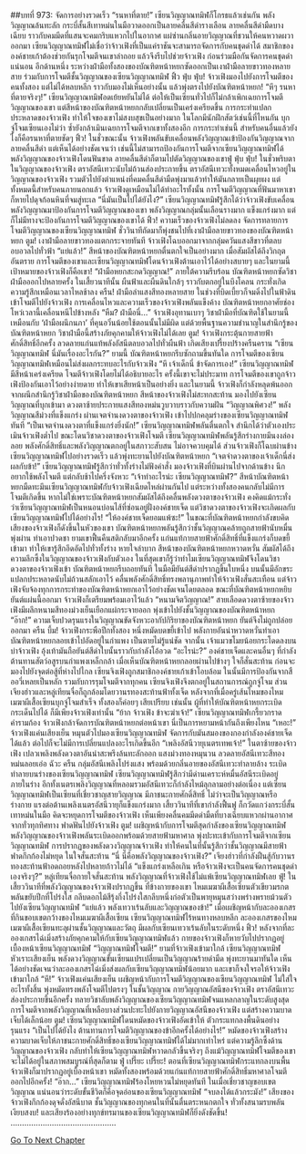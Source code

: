 ##บทที่ 973: จัดการอย่างรวดเร็ว
“รนหาที่ตาย!”
เซียนวิญญาณทมิฬก็โกรธแล้วเช่นกัน พลังวิญญาณล้นทะลัก กระบี่สั้นสีเทาหม่นในมือวาดออกเป็นลายคลื่นสีดำรางเลือน
ลายคลื่นสีดำมืดบางเฉียบ ราวกับคมมีดที่แสนจะคมกริบแหวกไปในอากาศ แผ่ซ่านกลิ่นอายวิญญาณที่ชวนให้คนหวาดผวาออกมา
เซียนวิญญาณทมิฬไม่เชื่อว่าจ้าวเฟิงที่เป็นแค่ราชันจะสามารถจัดการกับคนชุดดำได้
สมาชิกขององค์ชายเก้าต้องช่วยกันรุกโจมตีจนเขาล่าถอย แล้วจึงรีบไปช่วยจ้าวเฟิง ก่อนร่วมมือกันจัดการคนชุดดำแน่นอน
อีกด้านหนึ่ง ระหว่างฝ่ามือทั้งสองของบัณฑิตหน้าหยกซัดออกเป็นเงาฝ่ามือลายขาวทองหลายสาย ร่วมกับการโจมตีชั้นวิญญาณของเซียนวิญญาณทมิฬ
ฟิ้ว ฟุ่บ ฟุ่บ!
จ้าวเฟิงมองไปยังการโจมตีของคนทั้งสอง แต่ไม่ได้หลบหลีก ราวกับมองไม่เห็นอย่างนั้น แล้วพุ่งตรงไปยังบัณฑิตหน้าหยก!
“หึๆ รนหาที่ตายจริงๆ!”
เซียนวิญญาณทมิฬอดเย้ยหยันไม่ได้ ต่อให้เป็นเซียนทั่วไปก็ไม่กล้าเพิกเฉยการโจมตีวิญญาณของเขา
แต่สีหน้าของบัณฑิตหน้าหยกกลับเปลี่ยนเป็นเคร่งเครียดขึ้น
การกระทำแปลกประหลาดของจ้าวเฟิง ทำให้ใจของเขาไม่สงบสุขเป็นอย่างมาก
ในโลกมีนักฝึกสัตว์เช่นนี้ที่ไหนกัน บุกจู่โจมเซียนเองไม่ว่า ซ้ำยังกล้าเมินเฉยการโจมตีจากเขาทั้งสองอีก
การกระทำเช่นนี้ สำหรับคนอื่นแล้วยังไงก็คือรนหาที่ตายชัดๆ
ฟิ้ว!
ในชั่วขณะนั้น จ้าวเฟิงพลันขับเคลื่อนพลังวิญญาณเข้าป้องกันวิญญาณจากลายคลื่นสีดำ
แต่เห็นได้อย่างชัดเจนว่า เช่นนี้ไม่สามารถป้องกันการโจมตีจากเซียนวิญญาณทมิฬได้
พลังวิญญาณของจ้าวเฟิงโดนฟันขาด ลายคลื่นสีดำก็ตามไปตัดวิญญาณของเขาฟู่ ฟุ่บ ฟุ่บ!
ในชั่วพริบตา ในวิญญาณของจ้าวเฟิง ตราอัสนีเทวะนับไม่ถ้วนส่องประกายขึ้น
ตราอัสนีเทวะทั้งหมดเคลื่อนไหวอยู่ในวิญญาณของจ้าวเฟิง รวมตัวไปยังตำแหน่งที่คมคลื่นสีดำมืดพุ่งมาแล้วทำให้มันกลายเป็นผุยผง
แต่ทั้งหมดนี้สำหรับคนภายนอกแล้ว จ้าวเฟิงดูเหมือนไม่ได้ทำอะไรทั้งนั้น การโจมตีวิญญาณที่ฟันมาหาเขาก็หายไปดุจก้อนหินที่จมสู่ทะเล
“นี่มันเป็นไปได้ยังไง?”
เซียนวิญญาณทมิฬรู้สึกได้ว่าจ้าวเฟิงขับเคลื่อนพลังวิญญาณมาป้องกันการโจมตีวิญญาณของเขา
พลังวิญญาณกลุ่มนั้นเลือนรางมาก แข็งแกร่งมาก แต่ก็ไม่มีทางจะป้องกันการโจมตีวิญญาณของเขาได้
ฟิ้ว!
ความเร็วของจ้าวเฟิงไม่ลดลง จัดการทลายการโจมตีวิญญาณของเซียนวิญญาณทมิฬ ชั่ววินาทีถัดมาก็พุ่งชนไปที่เงาฝ่ามือลายขาวทองของบัณฑิตหน้าหยก
ตูม!
เงาฝ่ามือลายขาวทองแตกกระจายทันที
จ้าวเฟิงโฉบออกมาจากกลุ่มควันแสงสีขาวที่ตลบอบอวลไปทั่วฟ้า
“แย่แล้ว!”
สีหน้าของบัณฑิตหน้าหยกตื่นตกใจเป็นอย่างมาก เมื่อสัมผัสได้ถึงวิกฤตอันตราย
การโจมตีของเขาและเซียนวิญญาณทมิฬโดนจ้าวเฟิงต้านเอาไว้ได้อย่างสบายๆ
และในยามนี้ เป้าหมายของจ้าวเฟิงก็คือเขา!
“ฝ่ามือหยกสะกดวิญญาณ!”
ภายใต้ความรีบร้อน บัณฑิตหน้าหยกซัดวิชาฝ่ามือออกไปหลายครั้ง
ในเสี้ยวนาทีนั้น ผืนฟ้าและผืนดินใกล้ๆ ราวกับตกอยู่ในบึงโคลน กระทั่งเกิดความรู้สึกเหมือนเวลาไหลช้าลง
ครืน!
ฝ่ามือลำแสงสีทองหลายสาย ในช่วงที่บิดเบี้ยวก็จมดิ่งไปในฟ้าดิน เข้าโจมตีไปยังจ้าวเฟิง
การเคลื่อนไหวและความเร็วของจ้าวเฟิงพลันแข็งค้าง
บัณฑิตหน้าหยกอาศัยช่องโหว่เวลานี้เคลื่อนหนีไปข้างหลัง
“หืม? ฝ่ามือนี่...”
จ้าวเฟิงอุทานเบาๆ วิชาฝ่ามือที่บัณฑิตใช้ในยามนี้ เหมือนกับ ‘ฝ่ามือผนึกนภา’ ที่คุนอวิ๋นน้อยใช้ตอนนั้นไม่มีผิด
แต่ด้วยพื้นฐานความชำนาญในสำนึกรู้ของบัณฑิตหน้าหยก วิชาฝ่ามือนี้สร้างภัยคุกคามให้จ้าวเฟิงไม่ได้เลย
ตูม!
จ้าวเฟิงกระตุ้นกายสายฟ้าศักดิ์สิทธิ์อีกครั้ง ลวดลายแก่นแท้พลังอัสนีตลบอวลไปทั่วผืนฟ้า เกิดเสียงเปรี้ยงปร้างครืนคราน
“เซียนวิญญาณทมิฬ นี่มันเรื่องอะไรกัน?”
ยามนี้ บัณฑิตหน้าหยกรีบซักถามขึ้นทันใด
การโจมตีของเซียนวิญญาณทมิฬเหมือนไม่ส่งผลกระทบอะไรกับจ้าวเฟิง
“หึ เจ้าเด็กนี่ ข้าจัดการเอง!”
เซียนวิญญาณทมิฬมีสีหน้าเคร่งเครียด โจมตีจ้าวเฟิงโดยไม่ได้อธิบายอะไร
ครั้งนี้เขาจะไม่ประมาท
การโจมตีของเขาถูกจ้าวเฟิงป้องกันเอาไว้อย่างง่ายดาย ทำให้เขาเสียหน้าเป็นอย่างยิ่ง
และในยามนี้ จ้าวเฟิงก็กำลังหลุดพ้นออกจากผนึกสำนึกรู้วิชาฝ่ามือของบัณฑิตหน้าหยก
สีหน้าของจ้าวเฟิงไม่สะทกสะท้าน มองไปยังเซียนวิญญาณที่บุกเข้ามา ดวงตาซ้ายประกายแสงสีทองหม่นวูบวาบราวกับความฝัน
“วิญญาณพิศวง!”
พลังวิญญาณสีม่วงที่แข็งแกร่ง ผ่านเจตจำนงดวงตาของจ้าวเฟิง เข้าไปปกคลุมร่างของเซียนวิญญาณทมิฬทันที
“เป็นเจตจำนงดวงตาที่แข็งแกร่งยิ่งนัก!”
เซียนวิญญาณทมิฬพลันตื่นตกใจ สำนึกได้ว่าตัวเองประเมินจ้าวเฟิงต่ำไป
ขณะโดนวิชาดวงตาของจ้าวเฟิงโจมตี เซียนวิญญาณทมิฬพลันรู้สึกร่างกายมึนงงล่องลอย พลังศักดิ์สิทธิ์และพลังวิญญาณตกอยู่ในสภาวะสับสน ไม่อาจควบคุมได้
ส่วนจ้าวเฟิงก็โฉบผ่านข้างเซียนวิญญาณทมิฬไปอย่างรวดเร็ว แล้วพุ่งทะยานไปยังบัณฑิตหน้าหยก
“เจตจำดวงตาของเจ้าเด็กนี่ส่งผลกับข้า!”
เซียนวิญญาณทมิฬรู้สึกว่าทั่วทั้งร่างไม่ฟังคำสั่ง มองจ้าวเฟิงที่บินผ่านไปจากด้านข้าง นึกอยากใช้พลังโจมตี แต่กลับช้าไปครึ่งจังหวะ
“เจ้าทำอะไรน่ะ เซียนวิญญาณทมิฬ?”
สีหน้าบัณฑิตหน้าหยกมืดทะมึนเซียนวิญญาณทมิฬกับจ้าวเฟิงเฉียดไหล่ผ่านกันไป แต่ระหว่างทั้งสองคนกลับไม่มีการโจมตีเกิดขึ้น
หากไม่ใช่เพราะบัณฑิตหน้าหยกสัมผัสได้ถึงคลื่นพลังดวงตาของจ้าวเฟิง คงคิดแม้กระทั่งว่าเซียนวิญญาณทมิฬเป็นหนอนบ่อนไส้ที่ซ่อนอยู่ฝั่งองค์ชายเจ็ด
แต่วิชาดวงตาของจ้าวเฟิงจะเกิดผลกับเซียนวิญญาณทมิฬไปได้อย่างไร!
“ให้องค์ชายเจ็ดยอมแพ้ซะ!”
ในขณะที่บัณฑิตหน้าหยกกำลังขบคิด เสียงของจ้าวเฟิงก็ดังขึ้นในหัวของเขา
บัณฑิตหน้าหยกพลันรู้สึกว่าชั้นวิญญาณคล้ายถูกสายฟ้านับหมื่นพุ่งผ่าน ทำเอาปวดชา
ยามเขาฟื้นคืนสติกลับมาอีกครั้ง แก่นแท้กายสายฟ้าศักดิ์สิทธิ์ที่แข็งแกร่งก็บดขยี้เข้ามา ทำให้เขารู้สึกอึดอัดไปทั่วทั้งร่าง หายใจลำบาก
สีหน้าของบัณฑิตหน้าหยกหวาดหวั่น สัมผัสได้ถึงความลึกซึ้งในวิญญาณของจ้าวเฟิงกับตัวเอง
ในที่สุดเขาก็รู้ว่าทำไมเซียนวิญญาณทมิฬจึงโดนวิชาดวงตาของจ้าวเฟิงเข้า
บัณฑิตหน้าหยกรีบถอยทันที ในมือมียันต์สีดำปรากฏขึ้นใบหนึ่ง บนนั้นมีอักขระแปลกประหลาดนับไม่ถ้วนสลักเอาไว้ คลื่นพลังศักดิ์สิทธิ์ทรงพลานุภาพทำให้จ้าวเฟิงสั่นสะเทือน
แต่จ้าวเฟิงจับจ้องทุกการกระทำของบัณฑิตหน้าหยกเอาไว้อย่างชัดเจนโดยตลอด
ขณะที่บัณฑิตหน้าหยกหยิบยันต์แผ่นนี้ออกมา จ้าวเฟิงก็เตรียมพร้อมเอาไว้แล้ว
“หนามจิตวิญญาณ!”
สายเลือดดวงตาซ้ายของจ้าวเฟิงมีผลึกหนามสีทองม่วงเย็นเยือกแผ่กระจายออก พุ่งเข้าไปยังชั้นวิญญาณของบัณฑิตหน้าหยก
“อ๊าก!”
ความเจ็บปวดรุนแรงในวิญญาณขัดจังหวะอากัปกิริยาของบัณฑิตหน้าหยก ยันต์จึงไม่ถูกปล่อยออกมา
ครืน บึ้ม!
จ้าวเฟิงกระพือปีกทั้งสอง หนึ่งหมัดบดขยี้เข้าไป พลังกายอันน่าหวาดหวั่นทำเอาบัณฑิตหน้าหยกลอยเข้าไปอัดอยู่ในกำแพง เป็นตายไม่รู้แน่ชัด
จากนั้น เจ้าแมวขโมยน้อยกระโดดลงบนบ่าจ้าวเฟิง อุ้งเท้ามันถือยันต์สีดำใบนั้นราวกับกำลังโอ้อวด
“อะไรน่ะ?”
องค์ชายเจ็ดและคนอื่นๆ ที่กำลังต้านทานสัตว์อสูรบนกำแพงเหล็กกล้า เมื่อเห็นบัณฑิตหน้าหยกลอยผ่านไปข้างๆ ใจก็สั่นสะท้าน ก่อนจะมองไปยังจุดต่อสู้ที่ห่างไปไกล
เซียนจิงเฟิงถูกสมาชิกองค์ชายเก้าเข้าโอบล้อม ในนั้นมีการป้องกันจากสืออวี่เหลยเป็นหลัก รวมกับการรุมโจมตีจากทุกคน เซียนจิงเฟิงจึงตกอยู่ในสถานการณ์ถูกจู่โจม
ส่วนเจียงฮ่าวและหลู่เทียนจื่อก็ถูกล้อมโดยวานรทองสะท้านฟ้าทั้งเจ็ด
หลังจากที่เมื่อครู่เส้นไหมของไหมเมฆาผีเสื้อเซียนบุกจู่โจมสำเร็จ ทั้งสองก็ค่อยๆ เสียเปรียบ
เช่นนั้น ผู้ที่ทำให้บัณฑิตหน้าหยกระเบิดกระเด็นไปได้ ก็มีเพียงจ้าวเฟิงเท่านั้น
“ย้าก จ้าวเฟิง ข้าจะฆ่าเจ้า!”
เซียนวิญญาณทมิฬเกรี้ยวกราดคำรามก้อง
จ้าวเฟิงกล้าจัดการบัณฑิตหน้าหยกต่อหน้าเขา นี่เป็นการหยามหน้ากันถึงเพียงไหน
“เหอะ!”
จ้าวเฟิงแค่นเสียงเย็น หมุนตัวไปมองเซียนวิญญาณทมิฬ
จัดการกับมันสมองของกองกำลังองค์ชายเจ็ดได้แล้ว ต่อไปก็จะไม่มีการเปลี่ยนแปลงอะไรเกิดขึ้นอีก
“เพลิงอัสนีวายุเนตรเทพเจ้า!”
ในตาซ้ายของจ้าวเฟิง เปลวเพลิงพลังดวงตาอันน่าสะพรึงล้นทะลักออก แสงม่วงทองหมุนวน ลวดลายอัสนีเทวะสีทองหม่นลอยเอ่อ
ฉัวะ ครืน
กลุ่มอัสนีเพลิงโปร่งแสง พร้อมด้วยกลิ่นอายของอัสนีเทวะทำลายล้าง ระเบิดทำลายบนร่างของเซียนวิญญาณทมิฬ
เซียนวิญญาณทมิฬรู้สึกว่ามีด่านเคราะห์หมื่นอัสนีระเบิดอยู่ภายในร่าง อีกทั้งเนตรเพลิงวิญญาณที่หลอมรวมอัสนีเทวะก็กำลังไหม้ลุกลามอย่างต่อเนื่อง
แต่เซียนวิญญาณทมิฬเป็นเซียนที่เชี่ยวชาญสายวิญญาณ มีภาชนะกายศักดิ์สิทธิ์ ไม่ว่าจะเป็นวิญญาณหรือร่างกาย แรงต่อต้านเพลิงเนตรอัสนีวายุก็แข็งแกร่งมาก
เสี้ยววินาทีที่เขากำลังฟื้นฟู ก็กวัดแกว่งกระบี่สั้นเทาหม่นในมือ คิดจะหยุดการโจมตีของจ้าวเฟิง
เห็นเพียงคลื่นคมมีดดำมืดที่บางเฉียบแหวกผ่านอากาศจากทั่วทุกทิศทาง ฟาดฟันไปยังจ้าวเฟิง
ตูม!
เผชิญหน้ากับการโจมตีสุดกำลังของเซียนวิญญาณทมิฬ พลังวิญญาณของจ้าวเฟิงพลันระเบิดออกพร้อมด้วยสายฟ้ามหาศาล พุ่งปะทะเข้ากับการโจมตีจากเซียนวิญญาณทมิฬ
การปรากฏของพลังดวงวิญญาณจ้าวเฟิง ทำให้คนในที่นั้นรู้สึกว่าชั้นวิญญาณมีสายฟ้าฟาดกึกก้องไม่หยุด ในใจสั่นสะท้าน
“นี่ นี่คือพลังวิญญาณของจ้าวเฟิง?”
เจียงฮ่าวที่กำลังฝืนสู้กับวานรทองสะท้านฟ้าอดถอยหลังไปหลายก้าวไม่ได้
“แข็งแกร่งเหลือเกิน หรือจ้าวเฟิงจะเป็นคนจัดการคนชุดดำเองจริงๆ?”
หลู่เทียนจื่อกายใจสั่นสะท้าน พลังวิญญาณที่จ้าวเฟิงใช้ไม่แพ้เซียนวิญญาณทมิฬเลย
ฟู่!
ในเสี้ยววินาทีที่พลังวิญญาณของจ้าวเฟิงปรากฏขึ้น ที่ข้างกายของเขา ไหมเมฆาผีเสื้อเซียนตัวเขียวมรกต พลันขยับปีกที่โปร่งใส กลีบดอกไม้สีรุ้งกึ่งโปร่งใสกลีบหนึ่งก่อตัวเป็นพายุหมุนสว่างพร่างพรายม้วนตัวไปยังเซียนวิญญาณทมิฬ
“แย่แล้ว พลังเทวาเร้นลับและวิญญาณของข้า!”
เมื่อเผชิญหน้ากับละอองเกสรที่กินขอบเขตกว้างของไหมเมฆาผีเสื้อเซียน เซียนวิญญาณทมิฬไร้หนทางหลบหลีก
ละอองเกสรของไหมเมฆาผีเสื้อเซียนทะลุผ่านชั้นวิญญาณและวัตถุ มีผลกับเซียนเทวาเร้นลับในระดับหนึ่ง
ฟิ้ว!
หลังจากที่ละอองเกสรไฉ่เมิ่งสร้างภัยคุกคามให้กับเซียนวิญญาณทมิฬแล้ว กายของจ้าวเฟิงก็หายวับไปปรากฏอยู่เบื้องหน้าเซียนวิญญาณทมิฬ
“วิญญาณทมิฬโจมตี!”
ยามที่จ้าวเฟิงเข้ามาใกล้ เซียนวิญญาณทมิฬหัวเราะเสียงเย็น พลังดวงวิญญาณขั้นเซียนแปรเปลี่ยนเป็นวิญญาณร้ายดำมืด พุ่งทะยานมาทันใด
เห็นได้อย่างชัดเจนว่าละอองเกสรไฉ่เมิ่งส่งผลกับเซียนวิญญาณทมิฬน้อยมาก และเขาก็จงใจรอให้จ้าวเฟิงเข้ามาใกล้
“หึ!”
จ้าวเฟิงแค่นเสียงเย็น เผชิญหน้ากับการโจมตีวิญญาณของเซียนวิญญาณทมิฬ ไม่ใส่ใจอะไรทั้งสิ้น พุ่งหมัดทรงพลังโจมตีไปตรงๆ
ในชั้นวิญญาณ กายวิญญาณอัสนีของจ้าวเฟิง ตราอัสนีเทวะส่องประกายขึ้นอีกครั้ง ทลายวิชาลับพลังวิญญาณของเซียนวิญญาณทมิฬจนแหลกลาญในระดับสูงสุด การโจมตีจากพลังวิญญาณที่เหลือบางส่วนปะทะไปยังกายวิญญาณอัสนีของจ้าวเฟิง แต่สร้างความบาดเจ็บได้เล็กน้อย
ตูม!
เซียนวิญญาณทมิฬโดนหมัดของจ้าวเฟิงอัดเข้าให้ ตัวกระแทกลงพื้นดินอย่างรุนแรง
“เป็นไปได้ยังไง ต้านทานการโจมตีวิญญาณของข้าอีกครั้งได้อย่างไร!”
หมัดของจ้าวเฟิงสร้างความบาดเจ็บให้ภาชนะกายศักดิ์สิทธิ์ของเซียนวิญญาณทมิฬได้ไม่มากเท่าไหร่
แต่ความรู้ลึกซึ้งด้านวิญญาณของจ้าวเฟิง กลับทำให้เซียนวิญญาณทมิฬหวาดกลัวขึ้นจริงๆ ถึงแม้วิญญาณทมิฬโจมตีของเขาจะไม่ได้อยู่ในสภาพสมบูรณ์ที่สุดก็ตาม
ฟู่ เปรี๊ยะ เปรี๊ยะ!
ตอนที่เซียนวิญญาณทมิฬกระแทกลงบนพื้น จ้าวเฟิงก็มาปรากฏอยู่เบื้องหน้าเขา หมัดทั้งสองพร้อมด้วยแก่นแท้กายสายฟ้าศักดิ์สิทธิ์มหาศาลโจมตีออกไปอีกครั้ง!
“อ๊าก...”
เซียนวิญญาณทมิฬร้องโหยหวนไม่หยุดทันที
ในเมื่อเชี่ยวชาญขอบเขตวิญญาณ แน่นอนว่าระดับขั้นชีวิตก็คือจุดอ่อนของเซียนวิญญาณทมิฬ
“จบลงได้แล้วกระมัง!”
เสียงของจ้าวเฟิงกึกก้องดุจดั่งอัสนีบาต ชั้นวิญญาณของทุกคนในที่นั้นตื่นตระหนกตกใจ
ทั่วทั้งสนามรบพลันเงียบสงบ!
และเสียงร้องอย่างทุกข์ทรมานของเซียนวิญญาณทมิฬก็ยิ่งดังชัดขึ้น!
……………………………………….


[Go To Next Chapter]( ./211.md)